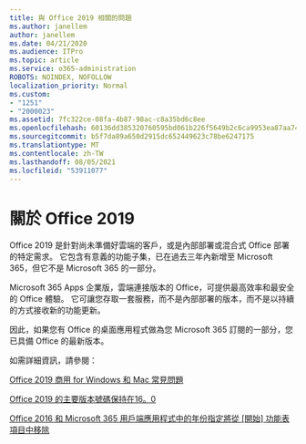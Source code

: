 ```yaml
---
title: 與 Office 2019 相關的問題
ms.author: janellem
author: janellem
ms.date: 04/21/2020
ms.audience: ITPro
ms.topic: article
ms.service: o365-administration
ROBOTS: NOINDEX, NOFOLLOW
localization_priority: Normal
ms.custom:
- "1251"
- "2000023"
ms.assetid: 7fc322ce-08fa-4b87-98ac-c8a35bd6c8ee
ms.openlocfilehash: 60136dd385320760595bd061b226f5649b2c6ca9953ea87aa743dcf4156759a5
ms.sourcegitcommit: b5f7da89a650d2915dc652449623c78be6247175
ms.translationtype: MT
ms.contentlocale: zh-TW
ms.lasthandoff: 08/05/2021
ms.locfileid: "53911077"
---
```

# <a name="about-office-2019"></a>關於 Office 2019

Office 2019 是針對尚未準備好雲端的客戶，或是內部部署或混合式 Office 部署的特定需求。 它包含有意義的功能子集，已在過去三年內新增至 Microsoft 365，但它不是 Microsoft 365 的一部分。
  
Microsoft 365 Apps 企業版，雲端連接版本的 Office，可提供最高效率和最安全的 Office 體驗。 它可讓您存取一套服務，而不是內部部署的版本，而不是以持續的方式接收新的功能更新。
  
因此，如果您有 Office 的桌面應用程式做為您 Microsoft 365 訂閱的一部分，您已具備 Office 的最新版本。
  
如需詳細資訊，請參閱：
  
[Office 2019 商用 for Windows 和 Mac 常見問題](https://support.microsoft.com/help/4133312)
  
[Office 2019 的主要版本號碼保持在16。0](https://docs.microsoft.com/deployoffice/office2019/overview)
  
[Office 2016 和 Microsoft 365 用戶端應用程式中的年份指定將從 [開始] 功能表項目中移除](https://support.office.com/article/8fe5e052-76d2-49de-af30-2e84ed3da907?wt.mc_id=Alchemy_ClientDIA)
  